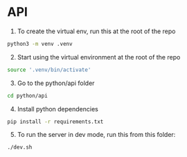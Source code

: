 # API

1. To create the virtual env, run this at the root of the repo

```bash
python3 -m venv .venv
```

2. Start using the virtual environment at the root of the repo

```bash
source '.venv/bin/activate'
```

3. Go to the python/api folder

```bash
cd python/api
```

4. Install python dependencies

```bash
pip install -r requirements.txt
```

5. To run the server in dev mode, run this from this folder:

```bash
./dev.sh
```

